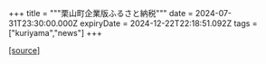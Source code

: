 +++
title = """栗山町企業版ふるさと納税"""
date = 2024-07-31T23:30:00.000Z
expiryDate = 2024-12-22T22:18:51.092Z
tags = ["kuriyama","news"]
+++


[[source]](https://www.town.kuriyama.hokkaido.jp/soshiki/31/14671.html)
